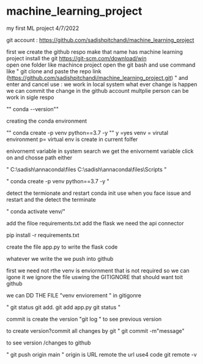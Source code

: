 # machine_learning_project

my first ML project 4/7/2022

git account : https://github.com/sadishpitchandi/machine_learning_project



 first we create the github respo make that name has  machine learning project 
 install the  git  https://git-scm.com/download/win  
 open one folder like machince project 
 open the git bash  and use command like  " git clone and paste the repo link (https://github.com/sadishpitchandi/machine_learning_project.git) " and enter and cancel
 use : we work in local system what ever change is happen we can commit the change in the github account multplie person can be work in sigle respo

 ""  conda --version""

 creating the conda environment 

 ""
  conda create -p venv python==3.7 -y
  ""
  y =yes venv = virutal environment  p= virtual env is create in current folfer 


  enivornemt variable in system search we get the enivornemt variable click on and chosse path either 

  " C:\sadish\annaconda\files
  C:\sadish\annaconda\files\Scripts "


  " conda create -p venv python==3.7 -y "

  detect the termionate and restart 
  conda init use when you face issue and restart and the detect the terminate

" conda activate venv/"

add the filoe  requirements.txt 
 add the flask we need the api connector


 pip install -r  requirements.txt 

 create the file   app.py to write the flask code


 whatever we write the we push into github

 first we need not rthe venv is enviornment that is not required so we can igone it 
 we ignore the file uswing the  GITIGNORE  that should want toit github

we can DD THE FILE "venv enviorement " in gitigonre


" git status 
  git add.
  git add app.py
   git status "


   commit is create the version 
   "git log " to see previous version 

   

   to create version?commit all changes by git 
   "
   git commit -m"message"


   to see  version /changes to github 

   "
   git push origin main 
   "
   origin is URL   remote the url  use4 code git remote -v
